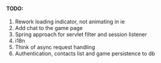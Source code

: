 #### TODO:
1. Rework loading indicator, not animating in ie
1. Add chat to the game page
1. Spring approach for servlet filter and session listener
1. i18n
1. Think of async request handling
1. Authentication, contacts list and game persistence to db
